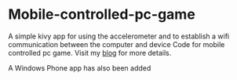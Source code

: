 # Mobile-controlled-pc-game
A simple kivy app for using the accelerometer and to establish a wifi communication between the computer and device
Code for mobile controlled pc game. Visit my <a href="nnsriram.blogspot.com">blog</a> for more details.

A Windows Phone app has also been added
